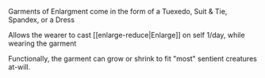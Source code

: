 Garments of Enlargment come in the form of a Tuexedo, Suit & Tie, Spandex, or a Dress

Allows the wearer to cast [[enlarge-reduce|Enlarge]] on self 1/day, while wearing the garment

Functionally, the garment can grow or shrink to fit "most" sentient creatures at-will.